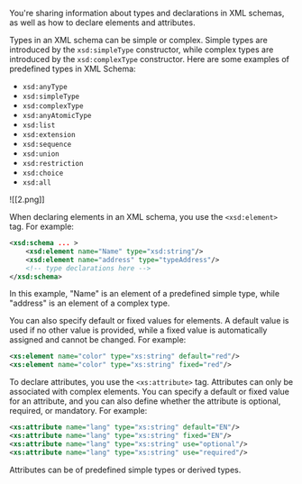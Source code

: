 You're sharing information about types and declarations in XML schemas, as well as how to declare elements and attributes.

Types in an XML schema can be simple or complex. Simple types are introduced by the `xsd:simpleType` constructor, while complex types are introduced by the `xsd:complexType` constructor. Here are some examples of predefined types in XML Schema:

- `xsd:anyType`
- `xsd:simpleType`
- `xsd:complexType`
- `xsd:anyAtomicType`
- `xsd:list`
- `xsd:extension`
- `xsd:sequence`
- `xsd:union`
- `xsd:restriction`
- `xsd:choice`
- `xsd:all`


![[2.png]]


When declaring elements in an XML schema, you use the `<xsd:element>` tag. For example:

```xml
<xsd:schema ... >
    <xsd:element name="Name" type="xsd:string"/>
    <xsd:element name="address" type="typeAddress"/>
    <!-- type declarations here -->
</xsd:schema>
```

In this example, "Name" is an element of a predefined simple type, while "address" is an element of a complex type.

You can also specify default or fixed values for elements. A default value is used if no other value is provided, while a fixed value is automatically assigned and cannot be changed. For example:

```xml
<xs:element name="color" type="xs:string" default="red"/>
<xs:element name="color" type="xs:string" fixed="red"/>
```

To declare attributes, you use the `<xs:attribute>` tag. Attributes can only be associated with complex elements. You can specify a default or fixed value for an attribute, and you can also define whether the attribute is optional, required, or mandatory. For example:

```xml
<xs:attribute name="lang" type="xs:string" default="EN"/>
<xs:attribute name="lang" type="xs:string" fixed="EN"/>
<xs:attribute name="lang" type="xs:string" use="optional"/>
<xs:attribute name="lang" type="xs:string" use="required"/>
```

Attributes can be of predefined simple types or derived types.